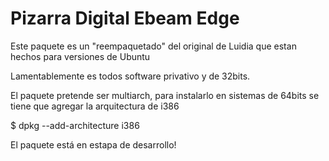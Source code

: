 # Pizarra Digital Ebeam Edge

Este paquete es un "reempaquetado" del original de Luidia que estan hechos para versiones de Ubuntu

Lamentablemente es todos software privativo y de 32bits.

El paquete pretende ser multiarch, para instalarlo en sistemas de 64bits se tiene que agregar la arquitectura de i386

$ dpkg --add-architecture i386

El paquete está en estapa de desarrollo!


